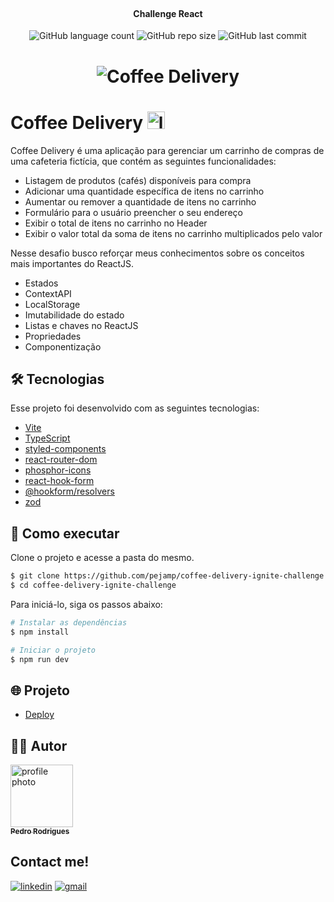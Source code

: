 <h1 align="center">
    <br>
    <img src="/logo.svg" alt="">
</h1>

<h4 align="center">
    Challenge React
</h4>

<p align="center">
    <img alt="GitHub language count" src="https://img.shields.io/github/languages/count/pejamp/coffee-delivery-ignite-challenge?color=8047F8&style=for-the-badge&labelColor=DBAC2C">
    <img alt="GitHub repo size" src="https://img.shields.io/github/repo-size/pejamp/coffee-delivery-ignite-challenge?color=8047F8&style=for-the-badge&labelColor=DBAC2C">
    <img alt="GitHub last commit" src="https://img.shields.io/github/last-commit/pejamp/coffee-delivery-ignite-challenge?color=8047F8&style=for-the-badge&labelColor=DBAC2C">
</p>

<h1 align="center">
    <img alt="Coffee Delivery" src="/cover.png" />
</h1>

# Coffee Delivery <img src="/small-logo.svg" width="28" alt="logo icon">
Coffee Delivery é uma aplicação para gerenciar um carrinho de compras de uma cafeteria fictícia, que contém as seguintes funcionalidades:

- Listagem de produtos (cafés) disponíveis para compra
- Adicionar uma quantidade específica de itens no carrinho
- Aumentar ou remover a quantidade de itens no carrinho
- Formulário para o usuário preencher o seu endereço
- Exibir o total de itens no carrinho no Header
- Exibir o valor total da soma de itens no carrinho multiplicados pelo valor

Nesse desafio busco reforçar meus conhecimentos sobre os conceitos mais importantes do ReactJS.

- Estados
- ContextAPI
- LocalStorage
- Imutabilidade do estado
- Listas e chaves no ReactJS
- Propriedades
- Componentização

## 🛠️ Tecnologias

Esse projeto foi desenvolvido com as seguintes tecnologias:

- [Vite](https://vitejs.dev/)
- [TypeScript](https://www.typescriptlang.org/)
- [styled-components](https://styled-components.com/)
- [react-router-dom](https://reactrouter.com/en/main)
- [phosphor-icons](https://phosphoricons.com/)
- [react-hook-form](https://react-hook-form.com/)
- [@hookform/resolvers](https://www.npmjs.com/package/@hookform/resolvers)
- [zod](https://zod.dev/)

## 🚀 Como executar

Clone o projeto e acesse a pasta do mesmo.

```bash
$ git clone https://github.com/pejamp/coffee-delivery-ignite-challenge
$ cd coffee-delivery-ignite-challenge
```

Para iniciá-lo, siga os passos abaixo:
```bash
# Instalar as dependências
$ npm install

# Iniciar o projeto
$ npm run dev
```

## 🌐 Projeto

- [Deploy](https://coffee-delivery-ignite-challenge.vercel.app/)

## 👨‍💻 Autor

<a href="https://github.com/pejamp">
 <img 
  src="https://avatars.githubusercontent.com/u/53826489?s=460&u=834aa9912aaaa1464d4635cb9fa7767c64a6e9b3&v=4" 
  width="100px;" 
  alt="profile photo" 
 />
 <br />
 <sub><b>Pedro Rodrigues</b></sub>
</a> 
<a href="https://github.com/pejamp"></a>
<br />

## Contact me!

[![linkedin](https://img.shields.io/badge/linkedin-0A66C2?style=for-the-badge&logo=linkedin&logoColor=white)](https://www.linkedin.com/in/pedro-rodrigues-3a3647176/)
[![gmail](https://img.shields.io/badge/gmail-c14438?style=for-the-badge&logo=gmail&logoColor=white)](mailto:pedro.roguea@gmail.com)
